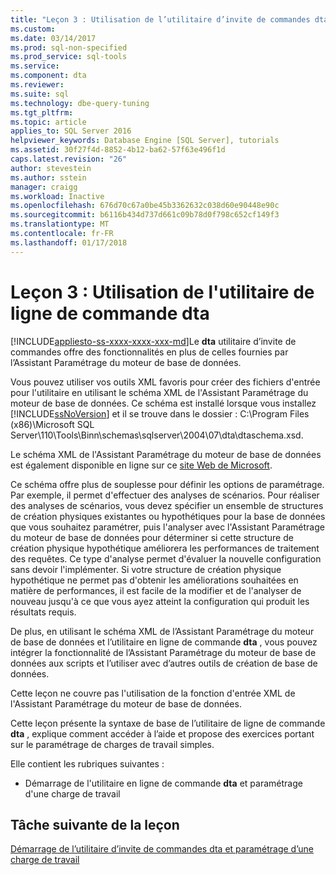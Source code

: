 ```yaml
---
title: "Leçon 3 : Utilisation de l’utilitaire d’invite de commandes dta | Documents Microsoft"
ms.custom: 
ms.date: 03/14/2017
ms.prod: sql-non-specified
ms.prod_service: sql-tools
ms.service: 
ms.component: dta
ms.reviewer: 
ms.suite: sql
ms.technology: dbe-query-tuning
ms.tgt_pltfrm: 
ms.topic: article
applies_to: SQL Server 2016
helpviewer_keywords: Database Engine [SQL Server], tutorials
ms.assetid: 30f27f4d-8852-4b12-ba62-57f63e496f1d
caps.latest.revision: "26"
author: stevestein
ms.author: sstein
manager: craigg
ms.workload: Inactive
ms.openlocfilehash: 676d70c67a0be45b3362632c038d60e90448e90c
ms.sourcegitcommit: b6116b434d737d661c09b78d0f798c652cf149f3
ms.translationtype: MT
ms.contentlocale: fr-FR
ms.lasthandoff: 01/17/2018
---
```

# <a name="lesson-3-using-the-dta-command-prompt-utility"></a>Leçon 3 : Utilisation de l'utilitaire de ligne de commande dta
[!INCLUDE[appliesto-ss-xxxx-xxxx-xxx-md](../../includes/appliesto-ss-xxxx-xxxx-xxx-md.md)]Le **dta** utilitaire d’invite de commandes offre des fonctionnalités en plus de celles fournies par l’Assistant Paramétrage du moteur de base de données.  
  
Vous pouvez utiliser vos outils XML favoris pour créer des fichiers d'entrée pour l'utilitaire en utilisant le schéma XML de l'Assistant Paramétrage du moteur de base de données. Ce schéma est installé lorsque vous installez [!INCLUDE[ssNoVersion](../../includes/ssnoversion-md.md)] et il se trouve dans le dossier : C:\Program Files (x86)\Microsoft SQL Server\110\Tools\Binn\schemas\sqlserver\2004\07\dta\dtaschema.xsd.  
  
Le schéma XML de l'Assistant Paramétrage du moteur de base de données est également disponible en ligne sur ce [site Web de Microsoft](http://go.microsoft.com/fwlink/?linkid=43100&clcid=0x409).  
  
Ce schéma offre plus de souplesse pour définir les options de paramétrage. Par exemple, il permet d'effectuer des analyses de scénarios. Pour réaliser des analyses de scénarios, vous devez spécifier un ensemble de structures de création physiques existantes ou hypothétiques pour la base de données que vous souhaitez paramétrer, puis l'analyser avec l'Assistant Paramétrage du moteur de base de données pour déterminer si cette structure de création physique hypothétique améliorera les performances de traitement des requêtes. Ce type d'analyse permet d'évaluer la nouvelle configuration sans devoir l'implémenter. Si votre structure de création physique hypothétique ne permet pas d'obtenir les améliorations souhaitées en matière de performances, il est facile de la modifier et de l'analyser de nouveau jusqu'à ce que vous ayez atteint la configuration qui produit les résultats requis.  
  
De plus, en utilisant le schéma XML de l’Assistant Paramétrage du moteur de base de données et l’utilitaire en ligne de commande **dta** , vous pouvez intégrer la fonctionnalité de l’Assistant Paramétrage du moteur de base de données aux scripts et l’utiliser avec d’autres outils de création de base de données.  
  
Cette leçon ne couvre pas l'utilisation de la fonction d'entrée XML de l'Assistant Paramétrage du moteur de base de données.  
  
Cette leçon présente la syntaxe de base de l’utilitaire de ligne de commande **dta** , explique comment accéder à l’aide et propose des exercices portant sur le paramétrage de charges de travail simples.  
  
Elle contient les rubriques suivantes :  
  
-   Démarrage de l'utilitaire en ligne de commande **dta** et paramétrage d'une charge de travail  
  
## <a name="next-task-in-lesson"></a>Tâche suivante de la leçon  
[Démarrage de l’utilitaire d’invite de commandes dta et paramétrage d’une charge de travail](../../tools/dta/lesson-3-1-starting-the-dta-command-prompt-utility-and-tuning-a-workload.md)  
  
  
  
